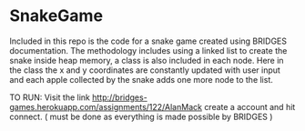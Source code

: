 # SnakeGame

Included in this repo is the code for a snake game created using BRIDGES documentation. The methodology includes using a linked list to create the snake inside heap memory, a class is also included in each node. Here in the class the x and y coordinates are constantly updated with user input and each apple collected by the snake adds one more node to the list. 


TO RUN: Visit the link http://bridges-games.herokuapp.com/assignments/122/AlanMack create a account and hit connect. ( must be done as everything is made possible by BRIDGES )
